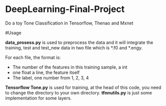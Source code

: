 # DeepLearning-Final-Project
Do a toy Tone Classification in Tensorflow, Thenao and Mxnet

#Usage

**data_prosess.py** is used to preprocess the data and it will integrate the training, test and test_new data in two file which is *.f0 and *.engy.

For each file, the format is:
- The number of the features in this training sample, a int
- one float a line, the feature itself
- The label, one number from 1, 2, 3, 4

**Tensorflow Tone.py** is used for training, at the head of this code, you need to change the directory to your own directory.
**tfnnutils.py** is just some implementation for some layers.
